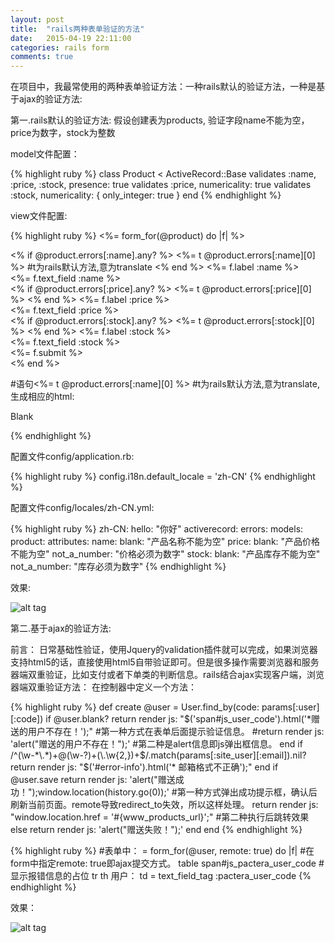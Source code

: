 ```yaml
---
layout: post
title:  "rails两种表单验证的方法"
date:   2015-04-19 22:11:00
categories: rails form
comments: true
---
```


在项目中，我最常使用的两种表单验证方法：一种rails默认的验证方法，一种是基于ajax的验证方法:

第一.rails默认的验证方法:
假设创建表为products, 验证字段name不能为空，price为数字，stock为整数

model文件配置：

{% highlight ruby %}
class Product < ActiveRecord::Base
  validates :name, :price, :stock, presence: true
  validates :price, numericality: true
  validates :stock, numericality: { only_integer: true }
end
{% endhighlight %}

view文件配置:

{% highlight ruby %}
<%= form_for(@product) do |f| %>
  <div class="field">
    <% if @product.errors[:name].any? %>
      <%= t @product.errors[:name][0] %> #t为rails默认方法,意为translate
    <% end %>
    <%= f.label :name %><br>
    <%= f.text_field :name %>
  </div>
  <div class="field">
    <% if @product.errors[:price].any? %>
      <%= t @product.errors[:price][0] %>
    <% end %>
    <%= f.label :price %><br>
    <%= f.text_field :price %>
  </div>
  <div class="field">
    <% if @product.errors[:stock].any? %>
      <%= t @product.errors[:stock][0] %>
    <% end %>
    <%= f.label :stock %><br>
    <%= f.text_field :stock %>
  </div>
  <div class="actions">
    <%= f.submit %>
  </div>
<% end %>

#语句<%= t @product.errors[:name][0] %> #t为rails默认方法,意为translate,生成相应的html:

<span class="translation_missing" title="translation missing: zh-CN.translation missing: zh-CN.activerecord.errors.models.product.attributes.name.blank">Blank</span>

{% endhighlight %}

配置文件config/application.rb:

{% highlight ruby %}
config.i18n.default_locale = 'zh-CN'
{% endhighlight %}

配置文件config/locales/zh-CN.yml:

{% highlight ruby %}
zh-CN:
  hello: "你好"
  activerecord:
    errors:
      models:
        product:
          attributes:
            name:
              blank: "产品名称不能为空"
            price:
              blank: "产品价格不能为空"
              not_a_number: "价格必须为数字"
            stock:
              blank: "产品库存不能为空"
              not_a_number: "库存必须为数字"
{% endhighlight %}

效果:

![alt tag](http://ww2.sinaimg.cn/bmiddle/738e4c72jw1ercfbplvtxj20720am0tb.jpg)

第二.基于ajax的验证方法:

前言： 日常基础性验证，使用Jquery的validation插件就可以完成，如果浏览器支持html5的话，直接使用html5自带验证即可。但是很多操作需要浏览器和服务器端双重验证，比如支付或者下单类的判断信息。rails结合ajax实现客户端，浏览器端双重验证方法：
在控制器中定义一个方法：

{% highlight ruby %}
def create
    @user = User.find_by(code: params[:user][:code])
    if @user.blank?
      return render js: "$('span#js_user_code').html('*赠送的用户不存在！');"  #第一种方式在表单后面提示验证信息。
      #return render js: 'alert("赠送的用户不存在！");'  #第二种是alert信息即js弹出框信息。
    end
    if /^(\w-*\.*)+@(\w-?)+(\.\w{2,})+$/.match(params[:site_user][:email]).nil?
          return render js: "$('#error-info').html('* 邮箱格式不正确');"
      end
   if @user.save
     return render js: 'alert("赠送成功！");window.location(history.go(0));'  #第一种方式弹出成功提示框，确认后刷新当前页面。remote导致redirect_to失效，所以这样处理。
     return render js: "window.location.href = '#{www_products_url}';"
     #第二种执行后跳转效果
  else
        return render js: 'alert("赠送失败！");'
  end
end
{% endhighlight %}

{% highlight ruby %}
#表单中：
= form_for(@user, remote: true) do |f|  #在form中指定remote: true即ajax提交方式。
  table
    span#js_pactera_user_code  #显示报错信息的占位
    tr
      th 用户：
      td = text_field_tag :pactera_user_code
{% endhighlight %}

效果：

![alt tag](http://ww4.sinaimg.cn/bmiddle/738e4c72jw1ercfbpxxdkj20dc06ndg4.jpg)